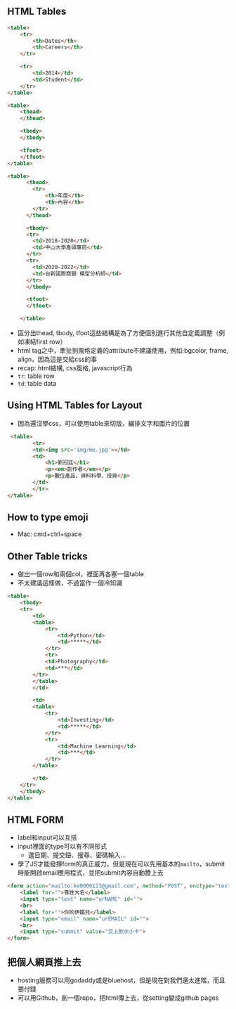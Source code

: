 ## HTML Tables

```html
<table>
    <tr>
        <th>Dates</th>
        <th>Careers</th>
    </tr>

    <tr>
        <td>2014</td>
        <td>Student</td>
    </tr>
</table>   
```

```html
<table>
    <thead>
    </thead>

    <tbody>
    </tbody>

    <tfoot>
    </tfoot>
</table>
```

```html
<table>
      <thead>
        <tr>
            <th>年度</th>
            <th>內容</th>
        </tr>
      </thead>

      <tbody>
      <tr>
        <td>2018-2020</td>
        <td>中山大學產碩專班</td>
      </tr>
      <tr>
        <td>2020-2022</td>
        <td>台新國際商銀 模型分析師</td>
      </tr>
      </tbody>

      <tfoot>
      </tfoot>

    </table>
```



- 區分出thead, tbody, tfoot這些結構是為了方便個別進行其他自定義調整（例如凍結first row）
- html tag之中，牽扯到風格定義的attribute不建議使用，例如:bgcolor, frame, align，因為這是交給css的事
- recap: html結構, css風格, javascript行為
- `tr`: table row
- `td`: table data

## Using HTML Tables for Layout

- 因為還沒學css，可以使用table來切版，編排文字和圖片的位置
  
```html
 <table>
        <tr>
        <td><img src='img/me.jpg'></td>
        <td>
            <h1>劉冠廷</h1>     
            <p><em>創作者</em></p>
            <p>數位產品、資料科學、投資</p>
        </td>
        </tr>
</table>
``` 

## How to type emoji

- Mac: cmd+ctrl+space

## Other Table tricks

- 做出一個row和兩個col，裡面再各塞一個table
- 不太建議這樣做，不過當作一個冷知識


```html
<table>  
    <tbody>
    <tr>
        <td>
        <table>
            <tr>
                <td>Python</td>
                <td>*****</td>
            </tr>
            <tr>
            <td>Photography</td>
            <td>***</td>
        </tr>
        </table>
        </td>

        <td>
        <table>
            <tr>
                <td>Investing</td>
                <td>*****</td>
            </tr>
            <tr>
                <td>Machine Learning</td>
                <td>***</td>
            </tr>
        </table>

        </td>       
    </tr>
    </tbody>    
</table>
```

## HTML FORM

- label和input可以互搭
- input裡面的type可以有不同形式
  - 選日期、提交鈕、搜尋、密碼輸入...
- 學了JS才能發揮form的真正威力，但是現在可以先用基本的`mailto`，submit時能開啟email應用程式，並把submit內容自動謄上去

```html
<form action="mailto:ke0006123@gmail.com", method="POST", enctype="text/plain">
    <label for="">尊姓大名</label>
    <input type="text" name="urNAME" id="">
    <br>
    <label for="">你的伊媚兒</label>
    <input type="email" name="urEMAIL" id="">
    <br>
    <input type="submit" value="交上飲水小卡">
</form>
```

## 把個人網頁推上去

- hosting服務可以用godaddy或是bluehost，但是現在對我們還太進階，而且要付錢
- 可以用Github，創一個repo，把html傳上去，從setting變成github pages

